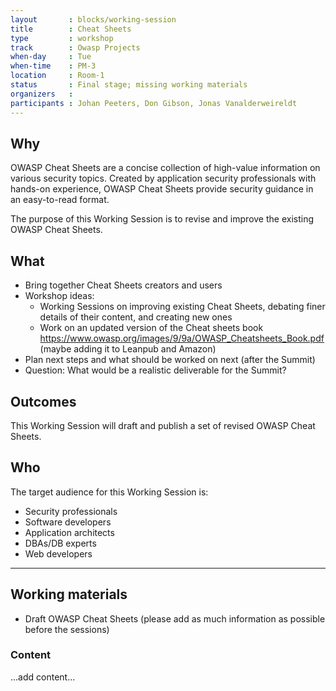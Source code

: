 ```yaml
---
layout       : blocks/working-session
title        : Cheat Sheets
type         : workshop
track        : Owasp Projects
when-day     : Tue
when-time    : PM-3
location     : Room-1
status       : Final stage; missing working materials
organizers   :
participants : Johan Peeters, Don Gibson, Jonas Vanalderweireldt
---
```

## Why

OWASP Cheat Sheets are a concise collection of high-value information on various security topics. Created by application security professionals with hands-on experience, OWASP Cheat Sheets provide security guidance in an easy-to-read format.

The purpose of this Working Session is to revise and improve the existing OWASP Cheat Sheets.

## What

- Bring together Cheat Sheets creators and users
- Workshop ideas:
  - Working Sessions on improving existing Cheat Sheets, debating finer details of their content, and creating new ones
  - Work on an updated version of the Cheat sheets book https://www.owasp.org/images/9/9a/OWASP_Cheatsheets_Book.pdf (maybe adding it to Leanpub and Amazon)
- Plan next steps and what should be worked on next (after the Summit)
- Question: What would be a realistic deliverable for the Summit?

## Outcomes

This Working Session will draft and publish a set of revised OWASP Cheat Sheets. 

## Who

The target audience for this Working Session is:

- Security professionals
- Software developers
- Application architects
- DBAs/DB experts
- Web developers

--- 

## Working materials

- Draft OWASP Cheat Sheets (please add as much information as possible before the sessions)

### Content

...add content...
